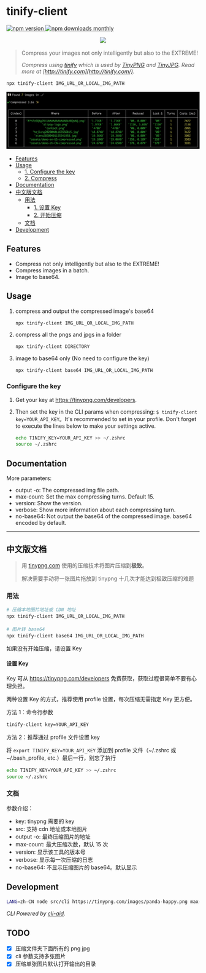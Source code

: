 # tinify-client

<p>
  <a href="https://www.npmjs.com/package/tinify-client">
    <img src="https://img.shields.io/npm/v/tinify-client.svg" alt="npm version" />
  </a>
  <a href="https://github.com/legend80s/tinify-client">
    <img src="https://img.shields.io/npm/dm/tinify-client.svg" alt="npm downloads monthly" />
  </a>
</p>

<p align="center"><img src="https://tinypng.com/images/panda-happy.png" width="30%" /></p>

> Compress your images not only intelligently but also to the EXTREME!
>
> *Compress using [tinify](https://www.npmjs.com/package/tinify) which is used by [TinyPNG](https://tinypng.com/) and [TinyJPG](https://tinyjpg.com/). Read more at [http://tinify.com](http://tinify.com/).*

```sh
npx tinify-client IMG_URL_OR_LOCAL_IMG_PATH
```

![tinify-client-demo-en-US](https://raw.githubusercontent.com/legend80s/tinify-client/master/assets/demo-en-US-compressed.png)

- [Features](#features)
- [Usage](#usage)
  - [1. Configure the key](#1-configure-the-key)
  - [2. Compress](#2-compress)
- [Documentation](#documentation)
- [中文版文档](#中文版文档)
  - [用法](#用法)
    - [1. 设置 Key](#1-设置-key)
    - [2. 开始压缩](#2-开始压缩)
  - [文档](#文档)
- [Development](#development)

## Features

- Compress not only intelligently but also to the EXTREME!
- Compress images in a batch.
- Image to base64.

## Usage

1. compress and output the compressed image's base64

   ```sh
   npx tinify-client IMG_URL_OR_LOCAL_IMG_PATH
   ```

2. compress all the pngs and jpgs in a folder

   ```sh
   npx tinify-client DIRECTORY
   ```

3. image to base64 only (No need to configure the key)

   ```sh
   npx tinify-client base64 IMG_URL_OR_LOCAL_IMG_PATH
   ```

### Configure the key

1. Get your key at https://tinypng.com/developers.

2. Then set the key in the CLI params when compressing: `$ tinify-client key=YOUR_API_KEY`。It's recommended to set in your profile. Don't forget to execute the lines below to make your settings active.

   ```sh
   echo TINIFY_KEY=YOUR_API_KEY >> ~/.zshrc
   source ~/.zshrc
   ```

## Documentation

More parameters:

- output -o: The compressed img file path.
- max-count: Set the max compressing turns. Default 15.
- version: Show the version.
- verbose: Show more information about each compressing turn.
- no-base64: Not output the base64 of the compressed image. base64 encoded by default.

---

## 中文版文档

> 用 [tinypng.com](https://tinypng.com/) 使用的压缩技术将图片压缩到**极致**。
>
> 解决需要手动将一张图片拖放到 tinypng 十几次才能达到极致压缩的难题

### 用法

```sh
# 压缩本地图片地址或 CDN 地址
npx tinify-client IMG_URL_OR_LOCAL_IMG_PATH

# 图片转 base64
npx tinify-client base64 IMG_URL_OR_LOCAL_IMG_PATH
```

如果没有开始压缩，请设置 Key

#### 设置 Key

Key 可从 https://tinypng.com/developers 免费获取，获取过程很简单不要有心理负担。

两种设置 Key 的方式，推荐使用 profile 设置，每次压缩无需指定 Key 更方便。

方法 1：命令行参数

```sh
tinify-client key=YOUR_API_KEY
```

方法 2：推荐通过 profile 文件设置 key

将 `export TINIFY_KEY=YOUR_API_KEY` 添加到 profile 文件（~/.zshrc 或 ~/.bash_profile, etc.）最后一行，别忘了执行

```sh
echo TINIFY_KEY=YOUR_API_KEY >> ~/.zshrc
source ~/.zshrc
```

### 文档

参数介绍：

- key: tinypng 需要的 key
- src: 支持 cdn 地址或本地图片
- output -o: 最终压缩图片的地址
- max-count: 最大压缩次数，默认 15 次
- version: 显示该工具的版本号
- verbose: 显示每一次压缩的日志
- no-base64: 不显示压缩图片的 base64。默认显示

## Development

```sh
LANG=zh-CN node src/cli https://tinypng.com/images/panda-happy.png max-count=1
```

*CLI Powered by [cli-aid](https://www.npmjs.com/package/cli-aid).*

## TODO

- [x] 压缩文件夹下面所有的 png jpg
- [x] cli 参数支持多张图片
- [x] 压缩单张图片默认打开输出的目录